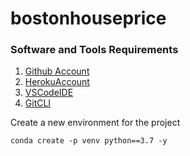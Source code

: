 # bostonhouseprice

### Software and Tools Requirements

1. [Github Account](https://github.com)
2. [HerokuAccount](https://heroku.com)
3. [VSCodeIDE](https://code.visualsstudio.com)
4. [GitCLI](https://git-scm.com/book/en/v2/Getting-Started-The-Command-Line)

Create a new environment for the project
````
conda create -p venv python==3.7 -y
````